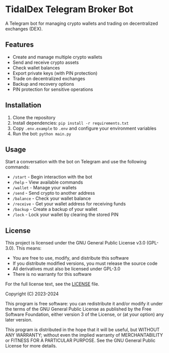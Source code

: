 # TidalDex Telegram Broker Bot

A Telegram bot for managing crypto wallets and trading on decentralized exchanges (DEX).

## Features

- Create and manage multiple crypto wallets
- Send and receive crypto assets
- Check wallet balances
- Export private keys (with PIN protection)
- Trade on decentralized exchanges
- Backup and recovery options
- PIN protection for sensitive operations

## Installation

1. Clone the repository
2. Install dependencies: `pip install -r requirements.txt`
3. Copy `.env.example` to `.env` and configure your environment variables
4. Run the bot: `python main.py`

## Usage

Start a conversation with the bot on Telegram and use the following commands:

- `/start` - Begin interaction with the bot
- `/help` - View available commands
- `/wallet` - Manage your wallets
- `/send` - Send crypto to another address
- `/balance` - Check your wallet balance
- `/receive` - Get your wallet address for receiving funds
- `/backup` - Create a backup of your wallet
- `/lock` - Lock your wallet by clearing the stored PIN

## License

This project is licensed under the GNU General Public License v3.0 (GPL-3.0). This means:

- You are free to use, modify, and distribute this software
- If you distribute modified versions, you must release the source code
- All derivatives must also be licensed under GPL-3.0
- There is no warranty for this software

For the full license text, see the [LICENSE](LICENSE) file.

Copyright (C) 2023-2024

This program is free software: you can redistribute it and/or modify
it under the terms of the GNU General Public License as published by
the Free Software Foundation, either version 3 of the License, or
(at your option) any later version.

This program is distributed in the hope that it will be useful,
but WITHOUT ANY WARRANTY; without even the implied warranty of
MERCHANTABILITY or FITNESS FOR A PARTICULAR PURPOSE. See the
GNU General Public License for more details.
